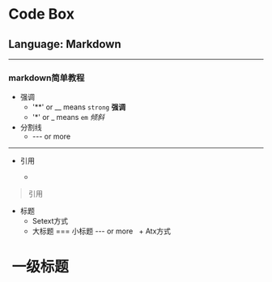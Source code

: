 # Code Box
## Language:  Markdown
---
### markdown简单教程
- 强调
  + '**' or __ means `strong` 
  **强调**
  + '*' or _ means `em`
  *倾斜*
- 分割线
  + --- or more
---
- 引用
  + >
> 引用
- 标题
  + Setext方式
   - 大标题
===
小标题
--- or more
   + Atx方式
#  一级标题



